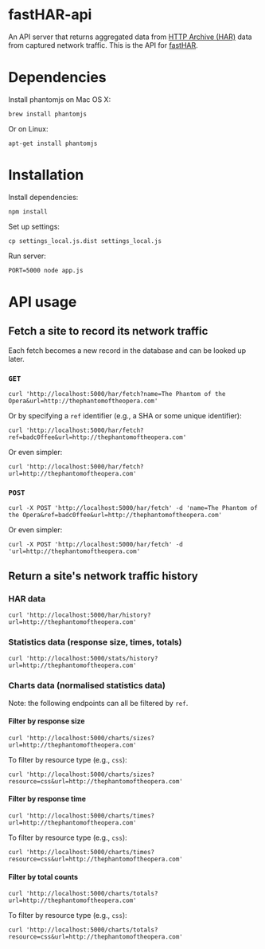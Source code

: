 # fastHAR-api

An API server that returns aggregated data from
[HTTP Archive (HAR)](https://dvcs.w3.org/hg/webperf/raw-file/tip/specs/HAR/Overview.html)
data from captured network traffic. This is the API for
[fastHAR](https://github.com/cvan/fastHAR).


# Dependencies

Install phantomjs on Mac OS X:

    brew install phantomjs

Or on Linux:

    apt-get install phantomjs


# Installation

Install dependencies:

    npm install

Set up settings:

    cp settings_local.js.dist settings_local.js

Run server:

    PORT=5000 node app.js


# API usage

## Fetch a site to record its network traffic

Each fetch becomes a new record in the database and can be looked up later.

### `GET`

    curl 'http://localhost:5000/har/fetch?name=The Phantom of the Opera&url=http://thephantomoftheopera.com'

Or by specifying a `ref` identifier (e.g., a SHA or some unique identifier):

    curl 'http://localhost:5000/har/fetch?ref=badc0ffee&url=http://thephantomoftheopera.com'

Or even simpler:

    curl 'http://localhost:5000/har/fetch?url=http://thephantomoftheopera.com'

### `POST`

    curl -X POST 'http://localhost:5000/har/fetch' -d 'name=The Phantom of the Opera&ref=badc0ffee&url=http://thephantomoftheopera.com'

Or even simpler:

    curl -X POST 'http://localhost:5000/har/fetch' -d 'url=http://thephantomoftheopera.com'

## Return a site's network traffic history

### HAR data

    curl 'http://localhost:5000/har/history?url=http://thephantomoftheopera.com'

### Statistics data (response size, times, totals)

    curl 'http://localhost:5000/stats/history?url=http://thephantomoftheopera.com'

### Charts data (normalised statistics data)

Note: the following endpoints can all be filtered by `ref`.

#### Filter by response size

    curl 'http://localhost:5000/charts/sizes?url=http://thephantomoftheopera.com'

To filter by resource type (e.g., `css`):

    curl 'http://localhost:5000/charts/sizes?resource=css&url=http://thephantomoftheopera.com'

#### Filter by response time

    curl 'http://localhost:5000/charts/times?url=http://thephantomoftheopera.com'

To filter by resource type (e.g., `css`):

    curl 'http://localhost:5000/charts/times?resource=css&url=http://thephantomoftheopera.com'

#### Filter by total counts

    curl 'http://localhost:5000/charts/totals?url=http://thephantomoftheopera.com'

To filter by resource type (e.g., `css`):

    curl 'http://localhost:5000/charts/totals?resource=css&url=http://thephantomoftheopera.com'
